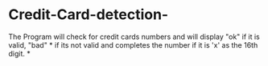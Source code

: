# Credit-Card-detection-
The Program will check for credit cards numbers and will display "ok" if it is valid, "bad"   * if its not valid and completes the number if it is 'x' as the 16th digit.  *
